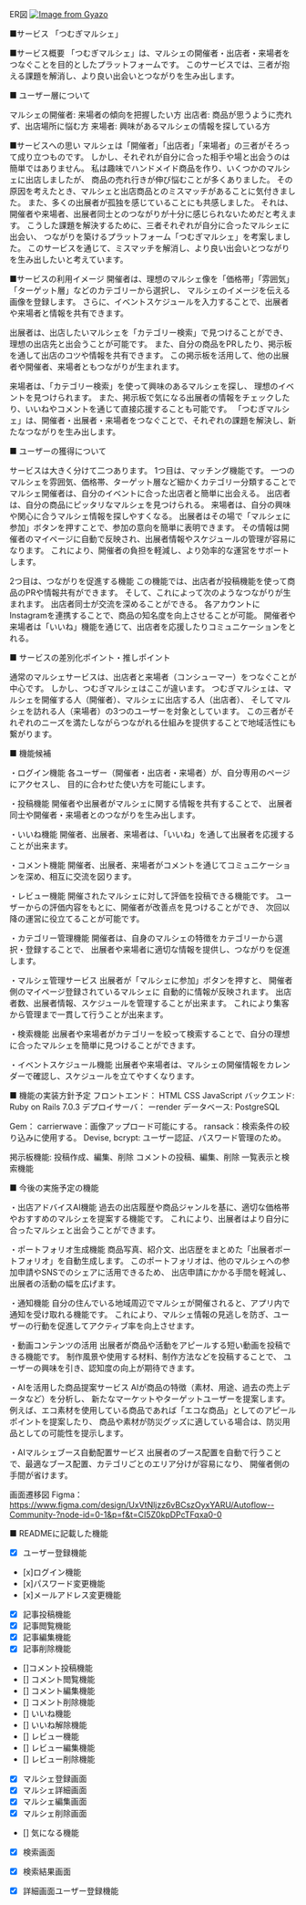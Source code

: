 ER図
[![Image from Gyazo](https://i.gyazo.com/5a285e2ad43f1a9a1e30efe3e6fb6924.png)](https://gyazo.com/5a285e2ad43f1a9a1e30efe3e6fb6924)

■サービス 「つむぎマルシェ」

■サービス概要 「つむぎマルシェ」は、マルシェの開催者・出店者・来場者をつなぐことを目的としたプラットフォームです。 このサービスでは、三者が抱える課題を解消し、より良い出会いとつながりを生み出します。

■ ユーザー層について

マルシェの開催者: 来場者の傾向を把握したい方 出店者: 商品が思うように売れず、出店場所に悩む方 来場者: 興味があるマルシェの情報を探している方

■サービスへの思い マルシェは「開催者」「出店者」「来場者」の三者がそろって成り立つものです。 しかし、それぞれが自分に合った相手や場と出会うのは簡単ではありません。 私は趣味でハンドメイド商品を作り、いくつかのマルシェに出店しましたが、 商品の売れ行きが伸び悩むことが多くありました。 その原因を考えたとき、マルシェと出店商品とのミスマッチがあることに気付きました。 また、多くの出展者が孤独を感じていることにも共感しました。 それは、開催者や来場者、出展者同士とのつながりが十分に感じられないためだと考えます。 こうした課題を解決するために、三者それぞれが自分に合ったマルシェに出会い、 つながりを築けるプラットフォーム「つむぎマルシェ」を考案しました。 このサービスを通じて、ミスマッチを解消し、より良い出会いとつながりを生み出したいと考えています。

■サービスの利用イメージ 開催者は、理想のマルシェ像を「価格帯」「雰囲気」「ターゲット層」などのカテゴリーから選択し、 マルシェのイメージを伝える画像を登録します。 さらに、イベントスケジュールを入力することで、出展者や来場者と情報を共有できます。

出展者は、出店したいマルシェを「カテゴリー検索」で見つけることができ、 理想の出店先と出会うことが可能です。 また、自分の商品をPRしたり、掲示板を通して出店のコツや情報を共有できます。 この掲示板を活用して、他の出展者や開催者、来場者ともつながりが生まれます。

来場者は、「カテゴリー検索」を使って興味のあるマルシェを探し、 理想のイベントを見つけられます。 また、掲示板で気になる出展者の情報をチェックしたり、いいねやコメントを通じて直接応援することも可能です。 「つむぎマルシェ」は、開催者・出展者・来場者をつなぐことで、それぞれの課題を解決し、新たなつながりを生み出します。

■ ユーザーの獲得について

サービスは大きく分けて二つあります。 1つ目は、マッチング機能です。 一つのマルシェを雰囲気、価格帯、ターゲット層など細かくカテゴリー分類することで マルシェ開催者は、自分のイベントに合った出店者と簡単に出会える。 出店者は、自分の商品にピッタリなマルシェを見つけられる。 来場者は、自分の興味や関心に合うマルシェ情報を探しやすくなる。 出展者はその場で「マルシェに参加」ボタンを押すことで、参加の意向を簡単に表明できます。 その情報は開催者のマイページに自動で反映され、出展者情報やスケジュールの管理が容易になります。 これにより、開催者の負担を軽減し、より効率的な運営をサポートします。

2つ目は、つながりを促進する機能 この機能では、出店者が投稿機能を使って商品のPRや情報共有ができます。 そして、これによって次のようなつながりが生まれます。 出店者同士が交流を深めることができる。 各アカウントにInstagramを連携することで、商品の知名度を向上させることが可能。 開催者や来場者は「いいね」機能を通じて、出店者を応援したりコミュニケーションをとれる。

■ サービスの差別化ポイント・推しポイント 

通常のマルシェサービスは、出店者と来場者（コンシューマー）をつなぐことが中心です。 しかし、つむぎマルシェはここが違います。 つむぎマルシェは、マルシェを開催する人（開催者）、マルシェに出店する人（出店者）、 そしてマルシェを訪れる人（来場者）の3つのユーザーを対象としています。 この三者がそれぞれのニーズを満たしながらつながれる仕組みを提供することで地域活性にも繋がります。

■ 機能候補 

・ログイン機能
各ユーザー（開催者・出店者・来場者）が、自分専用のページにアクセスし、 目的に合わせた使い方を可能にします。

・投稿機能
 開催者や出展者がマルシェに関する情報を共有することで、 出展者同士や開催者・来場者とのつながりを生み出します。

・いいね機能
 開催者、出展者、来場者は、「いいね」を通して出展者を応援することが出来ます。

・コメント機能
 開催者、出展者、来場者がコメントを通じてコミュニケーションを深め、相互に交流を図ります。

・レビュー機能 
開催されたマルシェに対して評価を投稿できる機能です。 ユーザーからの評価内容をもとに、開催者が改善点を見つけることができ、 次回以降の運営に役立てることが可能です。

・カテゴリー管理機能
 開催者は、自身のマルシェの特徴をカテゴリーから選択・登録することで、 出展者や来場者に適切な情報を提供し、つながりを促進します。

・マルシェ管理サービス
 出展者が「マルシェに参加」ボタンを押すと、 開催者側のマイページ登録されているマルシェに 自動的に情報が反映されます。 出店者数、出展者情報、スケジュールを管理することが出来ます。 これにより集客から管理まで一貫して行うことが出来ます。

・検索機能
 出展者や来場者がカテゴリーを絞って検索することで、自分の理想に合ったマルシェを簡単に見つけることができます。

・イベントスケジュール機能
 出展者や来場者は、マルシェの開催情報をカレンダーで確認し、スケジュールを立てやすくなります。

■ 機能の実装方針予定
 フロントエンド： HTML CSS JavaScript 
 バックエンド: Ruby on Rails 7.0.3 
 デプロイサーバ： ーrender
 データベース: PostgreSQL

Gem：
carrierwave：画像アップロード可能にする。 
ransack：検索条件の絞り込みに使用する。
Devise, bcrypt: ユーザー認証、パスワード管理のため。

掲示板機能: 投稿作成、編集、削除 コメントの投稿、編集、削除 一覧表示と検索機能

■ 今後の実施予定の機能

・出店アドバイスAI機能 
過去の出店履歴や商品ジャンルを基に、適切な価格帯やおすすめのマルシェを提案する機能です。 これにより、出展者はより自分に合ったマルシェと出会うことができます。

・ポートフォリオ生成機能
 商品写真、紹介文、出店歴をまとめた「出展者ポートフォリオ」を自動生成します。 このポートフォリオは、他のマルシェへの参加申請やSNSでのシェアに活用できるため、 出店申請にかかる手間を軽減し、出展者の活動の幅を広げます。

・通知機能 
自分の住んでいる地域周辺でマルシェが開催されると、アプリ内で通知を受け取れる機能です。 これにより、マルシェ情報の見逃しを防ぎ、ユーザーの行動を促進してアクティブ率を向上させます。

・動画コンテンツの活用
 出展者が商品や活動をアピールする短い動画を投稿できる機能です。 制作風景や使用する材料、制作方法などを投稿することで、 ユーザーの興味を引き、認知度の向上が期待できます。

・AIを活用した商品提案サービス 
AIが商品の特徴（素材、用途、過去の売上データなど）を分析し、 新たなマーケットやターゲットユーザーを提案します。 例えば、エコ素材を使用している商品であれば「エコな商品」としてのアピールポイントを提案したり、 商品や素材が防災グッズに適している場合は、防災用品としての可能性を提示します。

・AIマルシェブース自動配置サービス
 出展者のブース配置を自動で行うことで、最適なブース配置、カテゴリごとのエリア分けが容易になり、 開催者側の手間が省けます。

画面遷移図
Figma：https://www.figma.com/design/UxVtNljzz6vBCszOyxYARU/Autoflow--Community-?node-id=0-1&p=f&t=CI5Z0kpDPcTFqxa0-0

■ READMEに記載した機能
- [x] ユーザー登録機能
- [x]ログイン機能
- [x]パスワード変更機能
- [x]メールアドレス変更機能
- [x] 記事投稿機能
- [x] 記事閲覧機能
- [x] 記事編集機能
- [x] 記事削除機能
- []コメント投稿機能
- [] コメント閲覧機能
- [] コメント編集機能
- [] コメント削除機能
- [] いいね機能
- [] いいね解除機能
- [] レビュー機能
- [] レビュー編集機能
- [] レビュー削除機能
- [x] マルシェ登録画面
- [x] マルシェ詳細画面
- [x] マルシェ編集画面
- [x] マルシェ削除画面
- [] 気になる機能
- [x] 検索画面
- [x] 検索結果画面
- [x] 詳細画面ユーザー登録機能





 